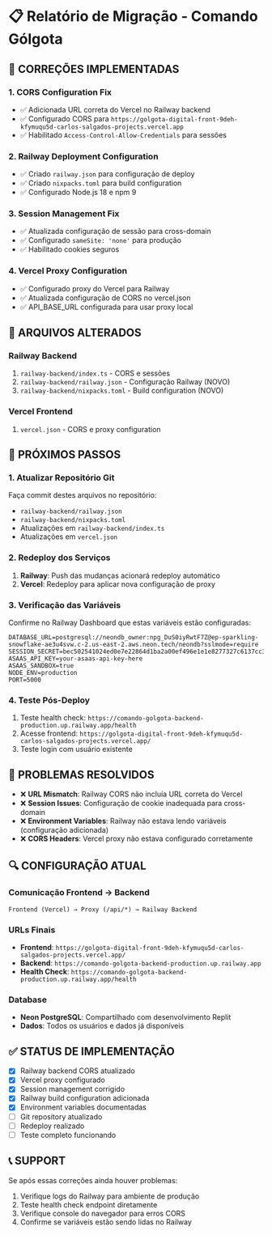 # 📋 Relatório de Migração - Comando Gólgota

## 🔧 **CORREÇÕES IMPLEMENTADAS**

### **1. CORS Configuration Fix**
- ✅ Adicionada URL correta do Vercel no Railway backend
- ✅ Configurado CORS para `https://golgota-digital-front-9deh-kfymuqu5d-carlos-salgados-projects.vercel.app`
- ✅ Habilitado `Access-Control-Allow-Credentials` para sessões

### **2. Railway Deployment Configuration**
- ✅ Criado `railway.json` para configuração de deploy
- ✅ Criado `nixpacks.toml` para build configuration
- ✅ Configurado Node.js 18 e npm 9

### **3. Session Management Fix**
- ✅ Atualizada configuração de sessão para cross-domain
- ✅ Configurado `sameSite: 'none'` para produção
- ✅ Habilitado cookies seguros

### **4. Vercel Proxy Configuration**
- ✅ Configurado proxy do Vercel para Railway
- ✅ Atualizada configuração de CORS no vercel.json
- ✅ API_BASE_URL configurada para usar proxy local

## 📂 **ARQUIVOS ALTERADOS**

### **Railway Backend**
1. `railway-backend/index.ts` - CORS e sessões
2. `railway-backend/railway.json` - Configuração Railway (NOVO)
3. `railway-backend/nixpacks.toml` - Build configuration (NOVO)

### **Vercel Frontend**
1. `vercel.json` - CORS e proxy configuration

## 🔄 **PRÓXIMOS PASSOS**

### **1. Atualizar Repositório Git**
Faça commit destes arquivos no repositório:
- `railway-backend/railway.json`
- `railway-backend/nixpacks.toml`
- Atualizações em `railway-backend/index.ts`
- Atualizações em `vercel.json`

### **2. Redeploy dos Serviços**
1. **Railway**: Push das mudanças acionará redeploy automático
2. **Vercel**: Redeploy para aplicar nova configuração de proxy

### **3. Verificação das Variáveis**
Confirme no Railway Dashboard que estas variáveis estão configuradas:
```env
DATABASE_URL=postgresql://neondb_owner:npg_DuS0iyRwtF7Z@ep-sparkling-snowflake-ae3u4svw.c-2.us-east-2.aws.neon.tech/neondb?sslmode=require
SESSION_SECRET=bec502541024ed0e7e22864d1ba2a00ef496e1e1e8277327c6137cc360b8cf12
ASAAS_API_KEY=your-asaas-api-key-here
ASAAS_SANDBOX=true
NODE_ENV=production
PORT=5000
```

### **4. Teste Pós-Deploy**
1. Teste health check: `https://comando-golgota-backend-production.up.railway.app/health`
2. Acesse frontend: `https://golgota-digital-front-9deh-kfymuqu5d-carlos-salgados-projects.vercel.app/`
3. Teste login com usuário existente

## 🎯 **PROBLEMAS RESOLVIDOS**

- ❌ **URL Mismatch**: Railway CORS não incluía URL correta do Vercel
- ❌ **Session Issues**: Configuração de cookie inadequada para cross-domain
- ❌ **Environment Variables**: Railway não estava lendo variáveis (configuração adicionada)
- ❌ **CORS Headers**: Vercel proxy não estava configurado corretamente

## 🔍 **CONFIGURAÇÃO ATUAL**

### **Comunicação Frontend → Backend**
```
Frontend (Vercel) → Proxy (/api/*) → Railway Backend
```

### **URLs Finais**
- **Frontend**: `https://golgota-digital-front-9deh-kfymuqu5d-carlos-salgados-projects.vercel.app/`
- **Backend**: `https://comando-golgota-backend-production.up.railway.app`
- **Health Check**: `https://comando-golgota-backend-production.up.railway.app/health`

### **Database**
- **Neon PostgreSQL**: Compartilhado com desenvolvimento Replit
- **Dados**: Todos os usuários e dados já disponíveis

## ✅ **STATUS DE IMPLEMENTAÇÃO**

- [x] Railway backend CORS atualizado
- [x] Vercel proxy configurado
- [x] Session management corrigido
- [x] Railway build configuration adicionada
- [x] Environment variables documentadas
- [ ] Git repository atualizado
- [ ] Redeploy realizado
- [ ] Teste completo funcionando

## 📞 **SUPPORT**

Se após essas correções ainda houver problemas:
1. Verifique logs do Railway para ambiente de produção
2. Teste health check endpoint diretamente
3. Verifique console do navegador para erros CORS
4. Confirme se variáveis estão sendo lidas no Railway